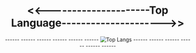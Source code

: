 <center><h1><<---------------------Top Language--------------------->></h1></center>
<center>
  ------ ------ ------ ------ ------
  ------ <img src="https://github-readme-stats.vercel.app/api/top-langs/?username=1337DaKL&layout=donut&theme=radical&title_color=EB0029&text_color=87C647" alt="Top Langs">
  ------ ------ ------ ------ ------ ------
</center>
